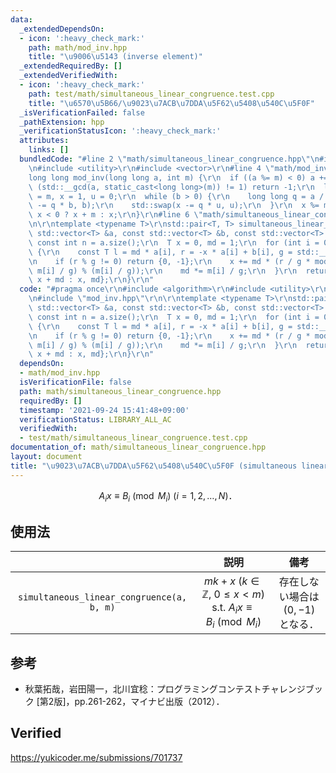 ```yaml
---
data:
  _extendedDependsOn:
  - icon: ':heavy_check_mark:'
    path: math/mod_inv.hpp
    title: "\u9006\u5143 (inverse element)"
  _extendedRequiredBy: []
  _extendedVerifiedWith:
  - icon: ':heavy_check_mark:'
    path: test/math/simultaneous_linear_congruence.test.cpp
    title: "\u6570\u5B66/\u9023\u7ACB\u7DDA\u5F62\u5408\u540C\u5F0F"
  _isVerificationFailed: false
  _pathExtension: hpp
  _verificationStatusIcon: ':heavy_check_mark:'
  attributes:
    links: []
  bundledCode: "#line 2 \"math/simultaneous_linear_congruence.hpp\"\n#include <algorithm>\r\
    \n#include <utility>\r\n#include <vector>\r\n#line 4 \"math/mod_inv.hpp\"\n\r\n\
    long long mod_inv(long long a, int m) {\r\n  if ((a %= m) < 0) a += m;\r\n  if\
    \ (std::__gcd(a, static_cast<long long>(m)) != 1) return -1;\r\n  long long b\
    \ = m, x = 1, u = 0;\r\n  while (b > 0) {\r\n    long long q = a / b;\r\n    std::swap(a\
    \ -= q * b, b);\r\n    std::swap(x -= q * u, u);\r\n  }\r\n  x %= m;\r\n  return\
    \ x < 0 ? x + m : x;\r\n}\r\n#line 6 \"math/simultaneous_linear_congruence.hpp\"\
    \n\r\ntemplate <typename T>\r\nstd::pair<T, T> simultaneous_linear_congruence(const\
    \ std::vector<T> &a, const std::vector<T> &b, const std::vector<T> &m) {\r\n \
    \ const int n = a.size();\r\n  T x = 0, md = 1;\r\n  for (int i = 0; i < n; ++i)\
    \ {\r\n    const T l = md * a[i], r = -x * a[i] + b[i], g = std::__gcd(l, m[i]);\r\
    \n    if (r % g != 0) return {0, -1};\r\n    x += md * (r / g * mod_inv(l / g,\
    \ m[i] / g) % (m[i] / g));\r\n    md *= m[i] / g;\r\n  }\r\n  return {x < 0 ?\
    \ x + md : x, md};\r\n}\r\n"
  code: "#pragma once\r\n#include <algorithm>\r\n#include <utility>\r\n#include <vector>\r\
    \n#include \"mod_inv.hpp\"\r\n\r\ntemplate <typename T>\r\nstd::pair<T, T> simultaneous_linear_congruence(const\
    \ std::vector<T> &a, const std::vector<T> &b, const std::vector<T> &m) {\r\n \
    \ const int n = a.size();\r\n  T x = 0, md = 1;\r\n  for (int i = 0; i < n; ++i)\
    \ {\r\n    const T l = md * a[i], r = -x * a[i] + b[i], g = std::__gcd(l, m[i]);\r\
    \n    if (r % g != 0) return {0, -1};\r\n    x += md * (r / g * mod_inv(l / g,\
    \ m[i] / g) % (m[i] / g));\r\n    md *= m[i] / g;\r\n  }\r\n  return {x < 0 ?\
    \ x + md : x, md};\r\n}\r\n"
  dependsOn:
  - math/mod_inv.hpp
  isVerificationFile: false
  path: math/simultaneous_linear_congruence.hpp
  requiredBy: []
  timestamp: '2021-09-24 15:41:48+09:00'
  verificationStatus: LIBRARY_ALL_AC
  verifiedWith:
  - test/math/simultaneous_linear_congruence.test.cpp
documentation_of: math/simultaneous_linear_congruence.hpp
layout: document
title: "\u9023\u7ACB\u7DDA\u5F62\u5408\u540C\u5F0F (simultaneous linear congruence)"
---
```


$$A_i x \equiv B_i \pmod{M_i} \ (i = 1, 2,\ldots, N) \text{．}$$


## 使用法

||説明|備考|
|:--:|:--:|:--:|
|`simultaneous_linear_congruence(a, b, m)`|$mk + x \ (k \in \mathbb{Z},\ 0 \leq x < m) \text{ s.t. } A_i x \equiv B_i \pmod{M_i}$|存在しない場合は $(0, -1)$ となる．|


## 参考

- 秋葉拓哉，岩田陽一，北川宜稔：プログラミングコンテストチャレンジブック \[第2版\]，pp.261-262，マイナビ出版（2012）．


## Verified

https://yukicoder.me/submissions/701737
